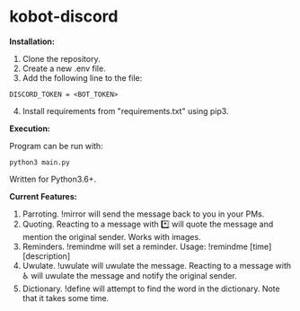 # kobot-discord

**Installation:**
1. Clone the repository.
2. Create a new .env file.
3. Add the following line to the file:
```
DISCORD_TOKEN = <BOT_TOKEN> 
```
4. Install requirements from "requirements.txt" using pip3.

**Execution:**

Program can be run with:
```
python3 main.py
```
Written for Python3.6+.

**Current Features:**
1. Parroting. !mirror <message> will send the message back to you in your PMs.
2. Quoting. Reacting to a message with :asterisk: will quote the message and mention the original sender. Works with images.
3. Reminders. !remindme will set a reminder. Usage: !remindme [time] [description] 
4. Uwulate. !uwulate <message> will uwulate the message. Reacting to a message with :wheelchair: will uwulate the message and notify the original sender.
5. Dictionary. !define <word> will attempt to find the word in the dictionary. Note that it takes some time.
